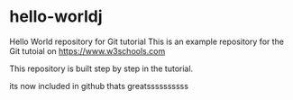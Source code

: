 # hello-worldj
Hello World repository for Git tutorial
This is an example repository for the Git tutoial on https://www.w3schools.com

This repository is built step by step in the tutorial.

its now included in github
thats greatssssssssss

